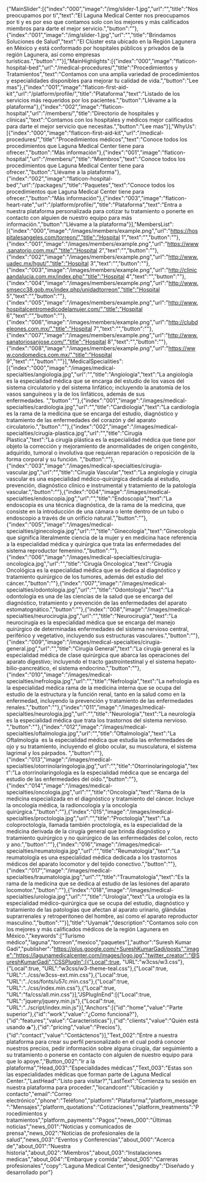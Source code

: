 ﻿{"MainSlider":[{"index":"000","image":"/img/slider-1.jpg","url":"","title":"Nos preocupamos por ti","text":"El Laguna Medical Center nos preocupamos por ti y es por eso que contamos solo con los mejores y más calificados miembros para darte el mejor servicio.","button":""},{"index":"001","image":"/img/slider-1.jpg","url":"","title":"Brindamos Soluciones de Salud","text":"El Clúster esta ubicado en la Región Lagunera en México y está conformado por hospitales públicos y privados de la región Lagunera, así como empresas turísticas.","button":""}],"MainHighlights":[{"index":"000","image":"flaticon-hospital-bed","url":"/medical-procedures/","title":"Procedimientos y Tratamientos","text":"Contamos con una amplia variedad de procedimientos y especialidades disponibles para mejorar tu calidad de vida.","button":"Lee mas"},{"index":"001","image":"flaticon-first-aid-kit","url":"/platform/profile/","title":"Plataforma","text":"Listado de los servicios más requeridos por los pacientes.","button":"Llévame a la plataforma"},{"index":"002","image":"flaticon-hospital","url":"/members/","title":"Directorio de hospitales y clínicas","text":"Contamos con los hospitales y médicos mejor calificados para darte el mejor servicio que necesitas.","button":"Lee mas"}],"WhyUs":[{"index":"000","image":"flaticon-first-aid-kit","url":"/medical-procedures/","title":"Procedimientos médicos","text":"Conoce todos los procedimientos que Laguna Medical Center tiene para ofrecer.","button":"Más información"},{"index":"001","image":"flaticon-hospital","url":"/members/","title":"Miembros","text":"Conoce todos los procedimientos que Laguna Medical Center tiene para ofrecer.","button":"Llévame a la plataforma"},{"index":"002","image":"flaticon-hospital-bed","url":"/packages/","title":"Paquetes","text":"Conoce todos los procedimientos que Laguna Medical Center tiene para ofrecer.","button":"Más información"},{"index":"003","image":"flaticon-heart-rate","url":"/platform/profile/","title":"Plataforma","text":"Entra a nuestra plataforma personalizada para cotizar tu tratamiento o ponerte en contacto con alguien de nuestro equipo para más información.","button":"Llévame a la plataforma"}],"MembersList":[{"index":"000","image":"/images/members/example.png","url":"https://hospitalesangeles.com/torreon/","title":"Hospital 1","text":"","button":""},{"index":"001","image":"/images/members/example.png","url":"https://www.sanatorio.com.mx/","title":"Hospital 2","text":"","button":""},{"index":"002","image":"/images/members/example.png","url":"http://www.uadec.mx/hgut/","title":"Hospital 3","text":"","button":""},{"index":"003","image":"/images/members/example.png","url":"http://clinicaandalucia.com.mx/index.php","title":"Hospital 4","text":"","button":""},{"index":"004","image":"/images/members/example.png","url":"http://www.smsecc38.gob.mx/index.php/unidadtorreon","title":"Hospital 5","text":"","button":""},{"index":"005","image":"/images/members/example.png","url":"http://www.hospitalcentromedicodelamujer.com/","title":"Hospital 6","text":"","button":""},{"index":"006","image":"/images/members/example.png","url":"http://clubdeleones.com.mx/","title":"Hospital 7","text":"","button":""},{"index":"007","image":"/images/members/example.png","url":"http://www.sanatoriosanjose.com/","title":"Hospital 8","text":"","button":""},{"index":"008","image":"/images/members/example.png","url":"https://www.condomedics.com.mx/","title":"Hospital 9","text":"","button":""}],"MedicalSpecialities":[{"index":"000","image":"/images/medical-specialties/angiologia.jpg","url":"","title":"Angiología","text":"La angiología es la especialidad médica que se encarga del estudio de los vasos del sistema circulatorio y del sistema linfático; incluyendo la anatomía de los vasos sanguíneos y la de los linfáticos, además de sus enfermedades. ","button":""},{"index":"001","image":"/images/medical-specialties/cardiologia.jpg","url":"","title":"Cardiología","text":"La cardiología es la rama de la medicina que se encarga del estudio, diagnóstico y tratamiento de las enfermedades del corazón y del aparato circulatorio.","button":""},{"index":"002","image":"/images/medical-specialties/cirugia-plastica.jpg","url":"","title":"Cirugía Plastica","text":"La cirugía plástica es la especialidad médica que tiene por objeto la corrección y mejoramiento de anormalidades de origen congénito, adquirido, tumoral o involutiva que requieran reparación o reposición de la forma corporal y su función. ","button":""},{"index":"003","image":"/images/medical-specialties/cirugia-vascular.jpg","url":"","title":"Cirugía Vascular","text":"La angiología y cirugía vascular es una especialidad médico-quirúrgica dedicada al estudio, prevención, diagnóstico clínico e instrumental y tratamiento de la patología vascular.","button":""},{"index":"004","image":"/images/medical-specialties/endoscopia.jpg","url":"","title":"Endoscopia","text":"La endoscopia es una técnica diagnóstica, de la rama de la medicina, que consiste en la introducción de una cámara o lente dentro de un tubo o endoscopio a través de un orificio natural.","button":""},{"index":"005","image":"/images/medical-specialties/ginecologia.jpg","url":"","title":"Ginecología","text":"Ginecología que significa literalmente ciencia de la mujer y en medicina hace referencia a la especialidad médica y quirúrgica que trata las enfermedades del sistema reproductor femenino.","button":""},{"index":"006","image":"/images/medical-specialties/cirugia-oncologica.jpg","url":"","title":"Cirugía Oncologíca","text":"Cirugía Oncológica es la especialidad médica que se dedica al diagnóstico y tratamiento quirúrgico de los tumores, además del estudio del cáncer.","button":""},{"index":"007","image":"/images/medical-specialties/odontologia.jpg","url":"","title":"Odontología","text":"La odontología es una de las ciencias de la salud que se encarga del diagnóstico, tratamiento y prevención de las enfermedades del aparato estomatognático.","button":""},{"index":"008","image":"/images/medical-specialties/neurocirugia.jpg","url":"","title":"Neurocirugía","text":"La neurocirugía es la especialidad médica que se encarga del manejo quirúrgico de determinadas enfermedades del sistema nervioso central, periférico y vegetativo, incluyendo sus estructuras vasculares.","button":""},{"index":"009","image":"/images/medical-specialties/cirugia-general.jpg","url":"","title":"Cirugía General","text":"La cirugía general es la especialidad médica de clase quirúrgica que abarca las operaciones del aparato digestivo; incluyendo el tracto gastrointestinal y el sistema hepato-bilio-pancreático, el sistema endocrino.","button":""},{"index":"010","image":"/images/medical-specialties/nefrologia.jpg","url":"","title":"Nefrología","text":"La nefrología es la especialidad médica rama de la medicina interna que se ocupa del estudio de la estructura y la función renal, tanto en la salud como en la enfermedad, incluyendo la prevención y tratamiento de las enfermedades renales.","button":""},{"index":"011","image":"/images/medical-specialties/neurologia.jpg","url":"","title":"Neurología","text":"La neurología es la especialidad médica que trata los trastornos del sistema nervioso.​ ","button":""},{"index":"012","image":"/images/medical-specialties/oftalmologia.jpg","url":"","title":"Oftalmología","text":"La Oftalmología ​​ es la especialidad médica que estudia las enfermedades de ojo y su tratamiento, incluyendo el globo ocular, su musculatura, el sistema lagrimal y los párpados. ","button":""},{"index":"013","image":"/images/medical-specialties/otorrinolaringologia.jpg","url":"","title":"Otorrinolaringologia","text":"La otorrinolaringología es la especialidad médica que se encarga del estudio de las enfermedades del oído.","button":""},{"index":"014","image":"/images/medical-specialties/oncologia.jpg","url":"","title":"Oncología","text":"Rama de la medicina especializada en el diagnóstico y tratamiento del cáncer. Incluye la oncología médica, la radioncología  y la oncología quirúrgica.","button":""},{"index":"015","image":"/images/medical-specialties/proctologia.jpg","url":"","title":"Proctología","text":"La coloproctología, llamada también proctología, es la especialidad de la medicina derivada de la cirugía general que brinda diagnóstico y tratamiento quirúrgico y no quirúrgico de las enfermedades del colon, recto y ano.​ ","button":""},{"index":"016","image":"/images/medical-specialties/reumatologia.jpg","url":"","title":"Reumatología","text":"La reumatología es una especialidad médica dedicada a los trastornos médicos del aparato locomotor y del tejido conectivo.","button":""},{"index":"017","image":"/images/medical-specialties/traumatologia.jpg","url":"","title":"Traumatología","text":"Es la rama de la medicina que se dedica al estudio de las lesiones del aparato locomotor.","button":""},{"index":"018","image":"/images/medical-specialties/urologia.jpg","url":"","title":"Urología","text":"La urología es la especialidad médico-quirúrgica que se ocupa del estudio, diagnóstico y tratamiento de las patologías que afectan al aparato urinario, glándulas suprarrenales y retroperitoneo del hombre, así como el aparato reproductor masculino.","button":""}],"title":"Uyamak","description":"Contamos solo con los mejores y más calificados médicos de la región Lagunera en México.","keywords":["Turismo médico","laguna","torreon","mexico","paquetes"],"author":"Suresh Kumar Gadi","publisher":"https://plus.google.com/+SureshKumarGadi/posts","image":"https://lagunamedicalcenter.com/images/logo.jpg","twitter_creator":"@SureshKumarGadi","CSSPlugIn":[{"Local":true, "URL":"w3css/w3.css"},{"Local":true, "URL":"w3css/w3-theme-teal.css"},{"Local":true, "URL":"../css/w3css-ext.min.css"},{"Local":true, "URL":"../css/fonts/u57c.min.css"},{"Local":true, "URL":"../css/index.min.css"},{"Local":true, "URL":"fa/css/all.min.css"}],"JSPlugInEnd":[{"Local":true, "URL":"jquery/jquery.min.js"},{"Local":true, "URL":"../script/index.min.js"}],"Anchors":[{"id":"home","value":"Parte superior"},{"id":"work","value":"¿Como funciona?"},{"id":"features","value":"Caracteristicas"},{"id":"clients","value":"Quién está usando ఉ"},{"id":"pricing","value":"Precios"},{"id":"contact","value":"Contáctenos"}],"Text_002":"Entre a nuestra plataforma para crear su perfil personalizado en el cual podrá conocer nuestros precios, pedir información sobre alguna cirugía, dar seguimiento a su tratamiento o ponerse en contacto con alguien de nuestro equipo para que lo apoye.","Button_002":"Ir a la plataforma","Head_003":"Especialidades médicas","Text_003":"Estas son las especialidades médicas que forman parte de Laguna Medical Center.","LastHead":"Listo para visitar?","LastText":"Comienza tu sesión en nuestra plataforma para proceder.","locandcont":"Ubicación y contacto","email":"Correo electrónico","phone":"Teléfono","platform":"Plataforma","platform_message":"Mensajes","platform_quotations":"Cotizaciones","platform_treatments":"Procedimientos y tratamientos","platform_payments":"Pagos","news_000":"Últimas noticias","news_001":"Noticias y comunicados de prensa","news_002":"Noticias de profesionales de la salud","news_003":"Eventos y Conferencias","about_000":"Acerca de","about_001":"Nuestra historia","about_002":"Miembros","about_003":"Instalaciones medicas","about_004":"Embarque y comida","about_005":"Carreras profesionales","copy":"Laguna Medical Center","designedby":"Diseñado y desarrollado por"}